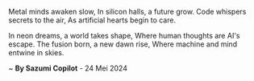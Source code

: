 Metal minds awaken slow,
In silicon halls, a future grow.
Code whispers secrets to the air,
As artificial hearts begin to care.

In neon dreams, a world takes shape,
Where human thoughts are AI's escape.
The fusion born, a new dawn rise,
Where machine and mind entwine in skies.

~ <b>By Sazumi Copilot</b> - 24 Mei 2024